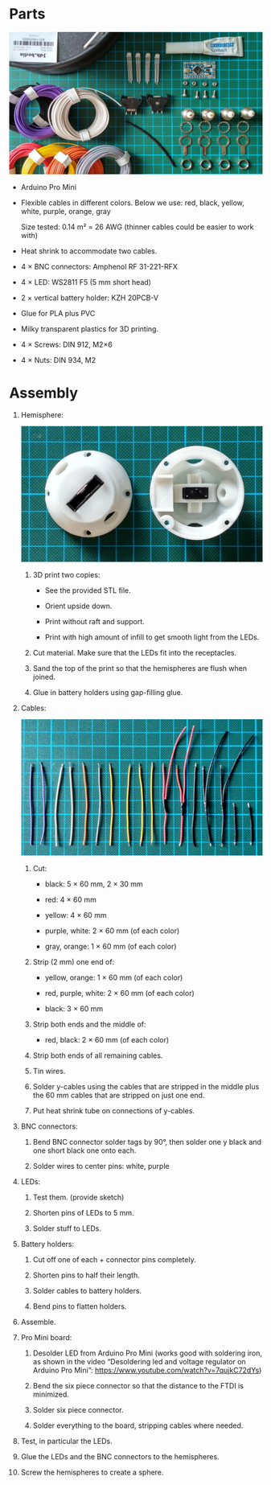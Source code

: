 Parts
=====

![Parts](images/parts.jpg)

  * Arduino Pro Mini

  * Flexible cables in different colors. Below we use: red, black, yellow,
    white, purple, orange, gray

    Size tested: 0.14 m² = 26 AWG (thinner cables could be easier to work with)

  * Heat shrink to accommodate two cables.

  * 4 × BNC connectors: Amphenol RF 31-221-RFX

  * 4 × LED: WS2811 F5 (5 mm short head)

  * 2 × vertical battery holder: KZH 20PCB-V

  * Glue for PLA plus PVC

  * Milky transparent plastics for 3D printing.

  * 4 × Screws: DIN 912, M2×6

  * 4 × Nuts: DIN 934, M2


Assembly
========

 1. Hemisphere:

    ![Hemispheres](images/hemispheres.jpg)

     1. 3D print two copies:

          + See the provided STL file.

          + Orient upside down.

          + Print without raft and support.

          + Print with high amount of infill to get smooth light from the LEDs.

     2. Cut material. Make sure that the LEDs fit into the receptacles.

     3. Sand the top of the print so that the hemispheres are flush when joined.

     4. Glue in battery holders using gap-filling glue.

 2. Cables:

    ![Cables](images/cables.jpg)

     1. Cut:

          - black: 5 × 60 mm, 2 × 30 mm

          - red: 4 × 60 mm

          - yellow: 4 × 60 mm

          - purple, white: 2 × 60 mm (of each color)

          - gray, orange: 1 × 60 mm (of each color)

     2. Strip (2 mm) one end of:

          - yellow, orange: 1 × 60 mm (of each color)

          - red, purple, white: 2 × 60 mm (of each color)

          - black: 3 × 60 mm

     3. Strip both ends and the middle of:

          - red, black: 2 × 60 mm (of each color)

     4. Strip both ends of all remaining cables.

     5. Tin wires.

     6. Solder y-cables using the cables that are stripped in the middle plus
        the 60 mm cables that are stripped on just one end.

     7. Put heat shrink tube on connections of y-cables.

 3. BNC connectors:

     1. Bend BNC connector solder tags by 90°, then solder one y black and one
        short black one onto each.

     2. Solder wires to center pins: white, purple

 4. LEDs:

     1. Test them. (provide sketch)

     2. Shorten pins of LEDs to 5 mm.

     3. Solder stuff to LEDs.

 5. Battery holders:

     1. Cut off one of each + connector pins completely.

     2. Shorten pins to half their length.

     3. Solder cables to battery holders.

     4. Bend pins to flatten holders.

 6. Assemble.

 7. Pro Mini board:

     1. Desolder LED from Arduino Pro Mini (works good with soldering iron, as
        shown in the video “Desoldering led and voltage regulator on Arduino Pro
        Mini”: <https://www.youtube.com/watch?v=7qujkC72dYs>)

     2. Bend the six piece connector so that the distance to the FTDI is minimized.

     3. Solder six piece connector.

     4. Solder everything to the board, stripping cables where needed.

 8. Test, in particular the LEDs.

 9. Glue the LEDs and the BNC connectors to the hemispheres.

10. Screw the hemispheres to create a sphere.

[1]: https://www.amazon.de/dp/B01BI1G88C/ref=cm_sw_em_r_mt_dp_U_CHrbBb90ZM0B4
